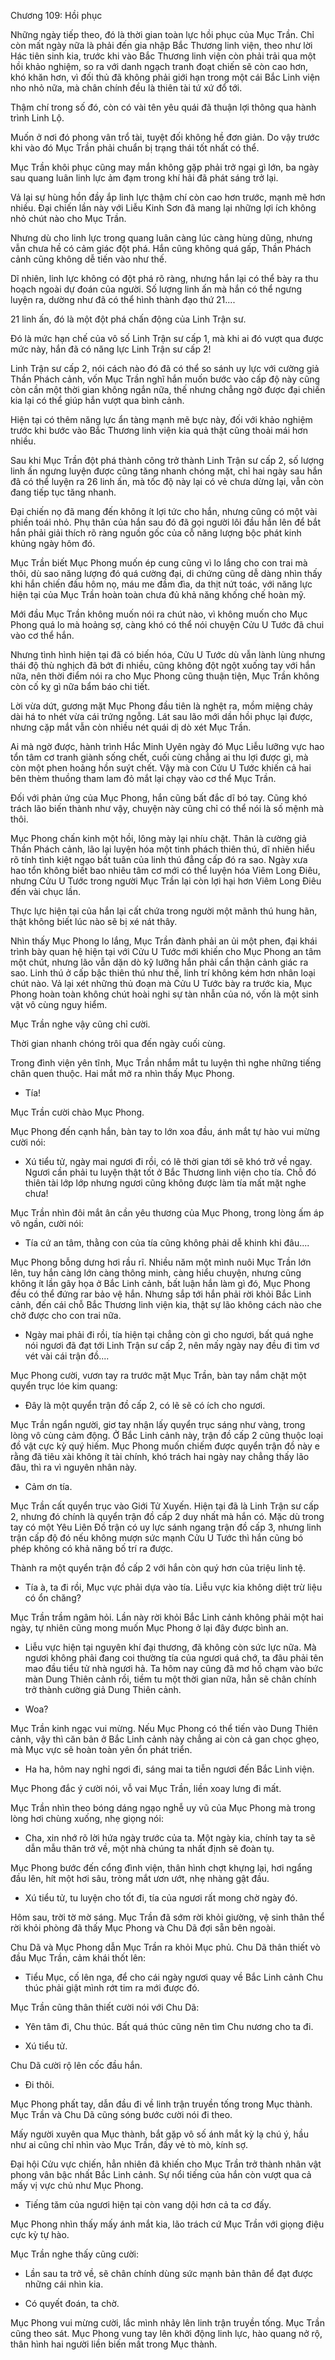 




Chương 109: Hồi phục


Những ngày tiếp theo, đó là thời gian toàn lực hồi phục của Mục Trần. Chỉ còn mất ngày nữa là phải đến gia nhập Bắc Thương linh viện, theo như lời Hác tiên sinh kia, trước khi vào Bắc Thương linh viện còn phải trải qua một hồi khảo nghiệm, so ra với danh ngạch tranh đoạt chiến sẽ còn cao hơn, khó khăn hơn, vì đối thủ đã không phải giới hạn trong một cái Bắc Linh viện nho nhỏ nữa, mà chân chính đều là thiên tài tứ xứ đổ tới.

Thậm chí trong số đó, còn có vài tên yêu quái đã thuận lợi thông qua hành trình Linh Lộ.

Muốn ở nơi đó phong vân trổ tài, tuyệt đối không hề đơn giản. Do vậy trước khi vào đó Mục Trần phải chuẩn bị trạng thái tốt nhất có thể.

Mục Trần khôi phục cũng may mắn không gặp phải trở ngại gì lớn, ba ngày sau quang luân linh lực ảm đạm trong khí hải đã phát sáng trở lại.

Vả lại sự hùng hồn đầy ắp linh lực thậm chí còn cao hơn trước, mạnh mẽ hơn nhiều. Đại chiến lần này với Liễu Kinh Sơn đã mang lại những lợi ích không nhỏ chút nào cho Mục Trần.

Nhưng dù cho linh lực trong quang luân càng lúc càng hùng dũng, nhưng vẫn chưa hề có cảm giác đột phá. Hắn cũng không quá gấp, Thần Phách cảnh cũng không dễ tiến vào như thế.

Dĩ nhiên, linh lực không có đột phá rõ ràng, nhưng hắn lại có thể bày ra thu hoạch ngoài dự đoán của người. Số lượng linh ấn mà hắn có thể ngưng luyện ra, dường như đã có thể hình thành đạo thứ 21....

21 linh ấn, đó là một đột phá chấn động của Linh Trận sư.

Đó là mức hạn chế của vô số Linh Trận sư cấp 1, mà khi ai đó vượt qua được mức này, hắn đã có năng lực Linh Trận sư cấp 2!

Linh Trận sư cấp 2, nói cách nào đó đã có thể so sánh uy lực với cường giả Thần Phách cảnh, vốn Mục Trần nghĩ hắn muốn bước vào cấp độ này cũng còn cần một thời gian không ngắn nữa, thế nhưng chẳng ngờ được đại chiến kia lại có thể giúp hắn vượt qua bình cảnh.

Hiện tại có thêm năng lực ẩn tàng mạnh mẽ bực này, đối với khảo nghiệm trước khi bước vào Bắc Thương linh viện kia quả thật cũng thoải mái hơn nhiều.

Sau khi Mục Trần đột phá thành công trở thành Linh Trận sư cấp 2, số lượng linh ấn ngưng luyện được cũng tăng nhanh chóng mặt, chỉ hai ngày sau hắn đã có thể luyện ra 26 linh ấn, mà tốc độ này lại có vẻ chưa dừng lại, vẫn còn đang tiếp tục tăng nhanh.

Đại chiến nọ đã mang đến không ít lợi tức cho hắn, nhưng cũng có một vài phiền toái nhỏ. Phụ thân của hắn sau đó đã gọi người lôi đầu hắn lên để bắt hắn phải giải thích rõ ràng nguồn gốc của cỗ năng lượng bộc phát kinh khủng ngày hôm đó.

Mục Trần biết Mục Phong muốn ép cung cũng vì lo lắng cho con trai mà thôi, dù sao năng lượng đó quá cường đại, di chứng cũng dễ dàng nhìn thấy khi hắn chiến đấu hôm nọ, máu me đầm đìa, da thịt nứt toác, với năng lực hiện tại của Mục Trần hoàn toàn chưa đủ khả năng khống chế hoàn mỹ.

Mới đầu Mục Trần không muốn nói ra chút nào, vì không muốn cho Mục Phong quá lo mà hoảng sợ, càng khó có thể nói chuyện Cửu U Tước đã chui vào cơ thể hắn.

Nhưng tình hình hiện tại đã có biến hóa, Cửu U Tước dù vẫn lành lùng nhưng thái độ thù nghịch đã bớt đi nhiều, cũng không đột ngột xuống tay với hắn nữa, nên thời điểm nói ra cho Mục Phong cũng thuận tiện, Mục Trần không còn cố kỵ gì nữa bẩm báo chi tiết.

Lời vừa dứt, gương mặt Mục Phong đầu tiên là nghệt ra, mồm miệng chảy dài há to nhét vừa cái trứng ngỗng. Lát sau lão mới dần hồi phục lại được, nhưng cặp mắt vẫn còn nhiều nét quái dị dò xét Mục Trần.

Ai mà ngờ được, hành trình Hắc Minh Uyên ngày đó Mục Liễu lưỡng vực hao tổn tâm cơ tranh giành sống chết, cuối cùng chẳng ai thu lợi được gì, mà còn một phen hoảng hồn suýt chết. Vậy mà con Cửu U Tước khiến cả hai bên thèm thuồng tham lam đỏ mắt lại chạy vào cơ thể Mục Trần.

Đối với phản ứng của Mục Phong, hắn cũng bất đắc dĩ bó tay. Cũng khó trách lão biến thành như vậy, chuyện này cũng chỉ có thể nói là số mệnh mà thôi.

Mục Phong chấn kinh một hồi, lông mày lại nhíu chặt. Thân là cường giả Thần Phách cảnh, lão lại luyện hóa một tinh phách thiên thú, dĩ nhiên hiểu rõ tính tình kiệt ngạo bất tuân của linh thú đẳng cấp đó ra sao. Ngày xưa hao tổn không biết bao nhiêu tâm cơ mới có thể luyện hóa Viêm Long Điêu, nhưng Cửu U Tước trong người Mục Trần lại còn lợi hại hơn Viêm Long Điêu đến vài chục lần.

Thực lực hiện tại của hắn lại cất chứa trong người một mãnh thú hung hãn, thật không biết lúc nào sẽ bị xé nát thây.

Nhìn thấy Mục Phong lo lắng, Mục Trần đành phải an ủi một phen, đại khái trình bày quan hệ hiện tại với Cửu U Tước mới khiến cho Mục Phong an tâm một chút, nhưng lão vẫn dặn dò kỹ lưỡng hắn phải cẩn thận cảnh giác ra sao. Linh thú ở cấp bậc thiên thú như thế, linh trí không kém hơn nhân loại chút nào. Vả lại xét những thủ đoạn mà Cửu U Tước bày ra trước kia, Mục Phong hoàn toàn không chút hoài nghi sự tàn nhẫn của nó, vốn là một sinh vật vô cùng nguy hiểm.

Mục Trần nghe vậy cũng chỉ cười.

Thời gian nhanh chóng trôi qua đến ngày cuối cùng.

Trong đình viện yên tĩnh, Mục Trần nhắm mắt tu luyện thì nghe những tiếng chân quen thuộc. Hai mắt mở ra nhìn thấy Mục Phong.

- Tía!

Mục Trần cười chào Mục Phong.

Mục Phong đến cạnh hắn, bàn tay to lớn xoa đầu, ánh mắt tự hào vui mừng cười nói:

- Xú tiểu tử, ngày mai ngươi đi rồi, có lẽ thời gian tới sẽ khó trở về ngay. Ngươi cần phải tu luyện thật tốt ở Bắc Thương linh viện cho tía. Chỗ đó thiên tài lớp lớp nhưng ngươi cũng không được làm tía mất mặt nghe chưa!

Mục Trần nhìn đôi mắt ân cần yêu thương của Mục Phong, trong lòng ấm áp vô ngần, cười nói:

- Tía cứ an tâm, thằng con của tía cũng không phải dễ khinh khi đâu....

Mục Phong bỗng dưng hơi rầu rĩ. Nhiều năm một mình nuôi Mục Trần lớn lên, tuy hắn càng lớn càng thông minh, càng hiểu chuyện, nhưng cũng không ít lần gây họa ở Bắc Linh cảnh, bất luận hắn làm gì đó, Mục Phong đều có thể đứng rar bảo vệ hắn. Nhưng sắp tới hắn phải rời khỏi Bắc Linh cảnh, đến cái chỗ Bắc Thương linh viện kia, thật sự lão không cách nào che chở được cho con trai nữa.

- Ngày mai phải đi rồi, tía hiện tại chẳng còn gì cho ngươi, bất quá nghe nói ngươi đã đạt tới Linh Trận sư cấp 2, nên mấy ngày nay đều đi tìm vơ vét vài cái trận đồ....

Mục Phong cười, vươn tay ra trước mặt Mục Trần, bàn tay nắm chặt một quyển trục lóe kim quang:

- Đây là một quyển trận đồ cấp 2, có lẽ sẽ có ích cho ngươi.

Mục Trần ngẩn người, giơ tay nhận lấy quyển trục sáng như vàng, trong lòng vô cùng cảm động. Ở Bắc Linh cảnh này, trận đồ cấp 2 cũng thuộc loại đồ vật cực kỳ quý hiếm. Mục Phong muốn chiếm được quyển trận đồ này e rằng đã tiêu xài không ít tài chính, khó trách hai ngày nay chẳng thấy lão đâu, thì ra vì nguyên nhân này.

- Cảm ơn tía.

Mục Trần cất quyển trục vào Giới Tử Xuyến. Hiện tại đã là Linh Trận sư cấp 2, nhưng đó chính là quyển trận đồ cấp 2 duy nhất mà hắn có. Mặc dù trong tay có một Yêu Liên Đồ trận có uy lực sánh ngang trận đồ cấp 3, nhưng linh trận cấp độ đó nếu không mượn sức mạnh Cửu U Tước thì hắn cũng bó phép không có khả năng bố trí ra được.

Thành ra một quyển trận đồ cấp 2 với hắn còn quý hơn của triệu linh tệ.

- Tía à, ta đi rồi, Mục vực phải dựa vào tía. Liễu vực kia không diệt trừ liệu có ổn chăng?

Mục Trần trầm ngâm hỏi. Lần này rời khỏi Bắc Linh cảnh không phải một hai ngày, tự nhiên cũng mong muốn Mục Phong ở lại đây được bình an.

- Liễu vực hiện tại nguyên khí đại thương, đã không còn sức lực nữa. Mà ngươi không phải đang coi thường tía của ngươi quá chớ, ta đâu phải tên mao đầu tiểu tử nhà ngươi hả. Ta hôm nay cũng đã mơ hồ chạm vào bức màn Dung Thiên cảnh rồi, tiềm tu một thời gian nữa, hẳn sẽ chân chính trở thành cường giả Dung Thiên cảnh.

- Woa?

Mục Trần kinh ngạc vui mừng. Nếu Mục Phong có thể tiến vào Dung Thiên cảnh, vậy thì căn bản ở Bắc Linh cảnh này chẳng ai còn cả gan chọc ghẹo, mà Mục vực sẽ hoàn toàn yên ổn phát triển.

- Ha ha, hôm nay nghỉ ngơi đi, sáng mai ta tiễn ngươi đến Bắc Linh viện.

Mục Phong đắc ý cười nói, vỗ vai Mục Trần, liền xoay lưng đi mất.

Mục Trần nhìn theo bóng dáng ngạo nghễ uy vũ của Mục Phong mà trong lòng hơi chùng xuống, nhẹ giọng nói:

- Cha, xin nhớ rõ lời hứa ngày trước của ta. Một ngày kia, chính tay ta sẽ dẫn mẫu thân trở về, một nhà chúng ta nhất định sẽ đoàn tụ.

Mục Phong bước đến cổng đình viện, thân hình chợt khựng lại, hơi ngẩng đầu lên, hít một hơi sâu, tròng mắt ươn ướt, nhẹ nhàng gật đầu.

- Xú tiểu tử, tu luyện cho tốt đi, tía của ngươi rất mong chờ ngày đó.

Hôm sau, trời tờ mờ sáng. Mục Trần đã sớm rời khỏi giường, vệ sinh thân thể rời khỏi phòng đã thấy Mục Phong và Chu Dã đợi sẵn bên ngoài.

Chu Dã và Mục Phong dẫn Mục Trần ra khỏi Mục phủ. Chu Dã thân thiết vò đầu Mục Trần, cảm khái thốt lên:

- Tiểu Mục, cố lên nga, để cho cái ngày ngươi quay về Bắc Linh cảnh Chu thúc phải giật mình rớt tim ra mới được đó.

Mục Trần cũng thân thiết cười nói với Chu Dã:

- Yên tâm đi, Chu thúc. Bất quá thúc cũng nên tìm Chu nương cho ta đi.

- Xú tiểu tử.

Chu Dã cười rộ lên cốc đầu hắn.

- Đi thôi.

Mục Phong phất tay, dẫn đầu đi về linh trận truyền tống trong Mục thành. Mục Trần và Chu Dã cũng sóng bước cười nói đi theo.

Mấy người xuyên qua Mục thành, bắt gặp vô số ánh mắt kỳ lạ chú ý, hầu như ai cũng chỉ nhìn vào Mục Trần, đầy vẻ tò mò, kính sợ.

Đại hội Cửu vực chiến, hẳn nhiên đã khiến cho Mục Trần trở thành nhân vật phong vân bậc nhất Bắc Linh cảnh. Sự nổi tiếng của hắn còn vượt qua cả mấy vị vực chủ như Mục Phong.

- Tiếng tăm của ngươi hiện tại còn vang dội hơn cả ta cơ đấy.

Mục Phong nhìn thấy mấy ánh mắt kia, lão trách cứ Mục Trần với giọng điệu cực kỳ tự hào.

Mục Trần nghe thấy cũng cười:

- Lần sau ta trở về, sẽ chân chính dùng sức mạnh bản thân để đạt được những cái nhìn kia.

- Có quyết đoán, ta chờ.

Mục Phong vui mừng cười, lắc mình nhảy lên linh trận truyền tống. Mục Trần cũng theo sát. Mục Phong vung tay lên khởi động linh lực, hào quang nở rộ, thân hình hai người liền biến mất trong Mục thành.




